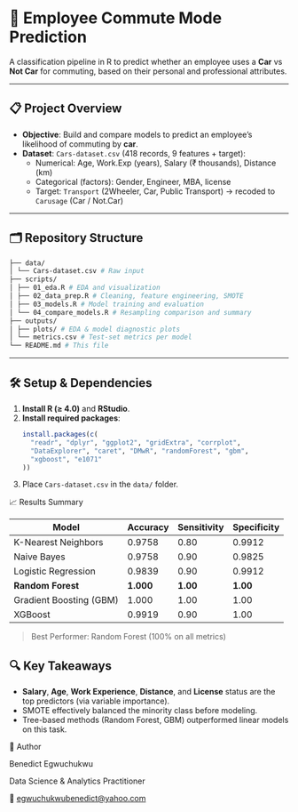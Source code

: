 # 🚗 Employee Commute Mode Prediction

A classification pipeline in R to predict whether an employee uses a **Car** vs **Not Car** for commuting, based on their personal and professional attributes.

---

## 📋 Project Overview

- **Objective**: Build and compare models to predict an employee’s likelihood of commuting by **car**.  
- **Dataset**: `Cars-dataset.csv` (418 records, 9 features + target):
  - Numerical: Age, Work.Exp (years), Salary (₹ thousands), Distance (km)  
  - Categorical (factors): Gender, Engineer, MBA, license  
  - Target: `Transport` (2Wheeler, Car, Public Transport) → recoded to `Carusage` (Car / Not.Car)  

---

## 🗂️ Repository Structure
```bash
├── data/
│ └── Cars-dataset.csv # Raw input
├── scripts/
│ ├── 01_eda.R # EDA and visualization
│ ├── 02_data_prep.R # Cleaning, feature engineering, SMOTE
│ ├── 03_models.R # Model training and evaluation
│ └── 04_compare_models.R # Resampling comparison and summary
├── outputs/
│ ├── plots/ # EDA & model diagnostic plots
│ └── metrics.csv # Test-set metrics per model
└── README.md # This file
```
---

## 🛠️ Setup & Dependencies

1. **Install R (≥ 4.0)** and **RStudio**.  
2. **Install required packages**:
   ```r
   install.packages(c(
     "readr", "dplyr", "ggplot2", "gridExtra", "corrplot",
     "DataExplorer", "caret", "DMwR", "randomForest", "gbm",
     "xgboost", "e1071"
   ))
3. Place `Cars-dataset.csv` in the `data/` folder.

📈 Results Summary

| Model                   | Accuracy  | Sensitivity | Specificity |
| ----------------------- | --------- | ----------- | ----------- |
| K-Nearest Neighbors     | 0.9758    | 0.80        | 0.9912      |
| Naive Bayes             | 0.9758    | 0.90        | 0.9825      |
| Logistic Regression     | 0.9839    | 0.90        | 0.9912      |
| **Random Forest**       | **1.000** | **1.00**    | **1.00**    |
| Gradient Boosting (GBM) | 1.000     | 1.00        | 1.00        |
| XGBoost                 | 0.9919    | 0.90        | 1.00        |

> Best Performer: Random Forest (100% on all metrics)


## 🔍 Key Takeaways
- **Salary**, **Age**, **Work Experience**, **Distance**, and **License** status are the top predictors (via variable importance).
- SMOTE effectively balanced the minority class before modeling.
- Tree-based methods (Random Forest, GBM) outperformed linear models on this task.


👤 Author

Benedict Egwuchukwu

Data Science & Analytics Practitioner

📧 egwuchukwubenedict@yahoo.com




